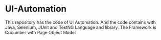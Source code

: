 # UI-Automation
This repository has the code of UI Automation. And the code contains with Java, Selenium, JUnit and TestNG Language and library. The Framework is Cucumber with Page Object Model 
